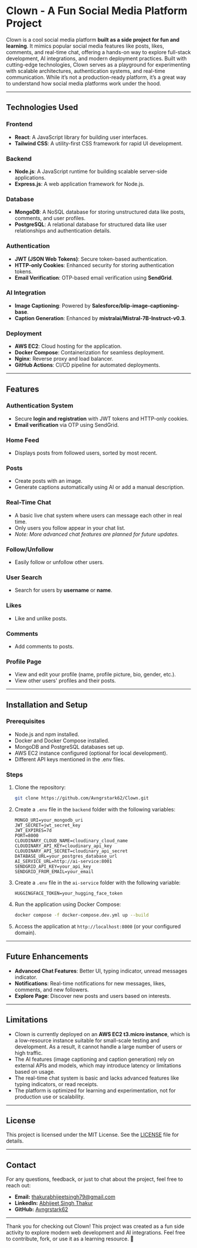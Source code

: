# Clown - A Fun Social Media Platform Project

Clown is a cool social media platform **built as a side project for fun and learning**. It mimics popular social media features like posts, likes, comments, and real-time chat, offering a hands-on way to explore full-stack development, AI integrations, and modern deployment practices. Built with cutting-edge technologies, Clown serves as a playground for experimenting with scalable architectures, authentication systems, and real-time communication. While it’s not a production-ready platform, it’s a great way to understand how social media platforms work under the hood.

---

## Technologies Used

### Frontend
- **React**: A JavaScript library for building user interfaces.
- **Tailwind CSS**: A utility-first CSS framework for rapid UI development.

### Backend
- **Node.js**: A JavaScript runtime for building scalable server-side applications.
- **Express.js**: A web application framework for Node.js.

### Database
- **MongoDB**: A NoSQL database for storing unstructured data like posts, comments, and user profiles.
- **PostgreSQL**: A relational database for structured data like user relationships and authentication details.

### Authentication
- **JWT (JSON Web Tokens)**: Secure token-based authentication.
- **HTTP-only Cookies**: Enhanced security for storing authentication tokens.
- **Email Verification**: OTP-based email verification using **SendGrid**.

### AI Integration
- **Image Captioning**: Powered by **Salesforce/blip-image-captioning-base**.
- **Caption Generation**: Enhanced by **mistralai/Mistral-7B-Instruct-v0.3**.

### Deployment
- **AWS EC2**: Cloud hosting for the application.
- **Docker Compose**: Containerization for seamless deployment.
- **Nginx**: Reverse proxy and load balancer.
- **GitHub Actions**: CI/CD pipeline for automated deployments.

---

## Features

### Authentication System
- Secure **login and registration** with JWT tokens and HTTP-only cookies.
- **Email verification** via OTP using SendGrid.

### Home Feed
- Displays posts from followed users, sorted by most recent.


### Posts
- Create posts with an image.
- Generate captions automatically using AI or add a manual description.

### Real-Time Chat
- A basic live chat system where users can message each other in real time.
- Only users you follow appear in your chat list.
- *Note: More advanced chat features are planned for future updates.*

### Follow/Unfollow
- Easily follow or unfollow other users.

### User Search
- Search for users by **username** or **name**.

### Likes
- Like and unlike posts.

### Comments
- Add comments to posts.

### Profile Page
- View and edit your profile (name, profile picture, bio, gender, etc.).
- View other users' profiles and their posts.

---

## Installation and Setup

### Prerequisites
- Node.js and npm installed.
- Docker and Docker Compose installed.
- MongoDB and PostgreSQL databases set up.
- AWS EC2 instance configured (optional for local development).
- Different API keys mentioned in the .env files.

### Steps
1. Clone the repository:
   ```bash
   git clone https://github.com/Avngrstark62/Clown.git
   ```

2. Create a `.env` file in the `backend` folder with the following variables:
   ```env
   MONGO_URI=your_mongodb_uri
   JWT_SECRET=jwt_secret_key
   JWT_EXPIRES=7d
   PORT=8000
   CLOUDINARY_CLOUD_NAME=cloudinary_cloud_name
   CLOUDINARY_API_KEY=cloudinary_api_key
   CLOUDINARY_API_SECRET=cloudinary_api_secret
   DATABASE_URL=your_postgres_database_url
   AI_SERVICE_URL=http://ai-service:8001
   SENDGRID_API_KEY=your_api_key
   SENDGRID_FROM_EMAIL=your_email
   ```

3. Create a `.env` file in the `ai-service` folder with the following variable:
   ```env
   HUGGINGFACE_TOKEN=your_hugging_face_token
   ```

4. Run the application using Docker Compose:
   ```bash
   docker compose -f docker-compose.dev.yml up --build
   ```

5. Access the application at `http://localhost:8000` (or your configured domain).

---

## Future Enhancements
- **Advanced Chat Features**: Better UI, typing indicator, unread messages indicator.
- **Notifications**: Real-time notifications for new messages, likes, comments, and new followers.
- **Explore Page**: Discover new posts and users based on interests.

---

## Limitations 
- Clown is currently deployed on an **AWS EC2 t3.micro instance**, which is a low-resource instance suitable for small-scale testing and development. As a result, it cannot handle a large number of users or high traffic.  
- The AI features (image captioning and caption generation) rely on external APIs and models, which may introduce latency or limitations based on usage.  
- The real-time chat system is basic and lacks advanced features like typing indicators, or read receipts.  
- The platform is optimized for learning and experimentation, not for production use or scalability.  

---

## License
This project is licensed under the MIT License. See the [LICENSE](https://github.com/Avngrstark62/Clown/blob/main/LICENSE) file for details.

---

## Contact
For any questions, feedback, or just to chat about the project, feel free to reach out:
- **Email:** thakurabhijeetsingh79@gmail.com
- **LinkedIn:** [Abhijeet Singh Thakur](https://www.linkedin.com/in/abhijeet-singh-thakur-8869a532b/) 
- **GitHub:** [Avngrstark62](https://github.com/Avngrstark62)

---

Thank you for checking out Clown! This project was created as a fun side activity to explore modern web development and AI integrations. Feel free to contribute, fork, or use it as a learning resource. 🎉

